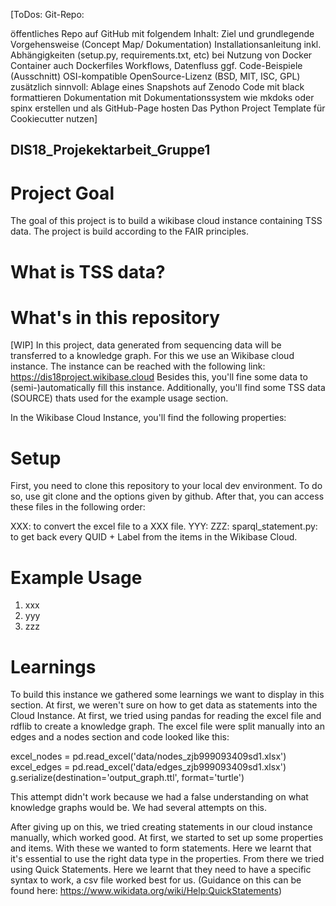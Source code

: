 [ToDos: 
Git-Repo:

öffentliches Repo auf GitHub mit folgendem Inhalt:
Ziel und grundlegende Vorgehensweise (Concept Map/ Dokumentation)
Installationsanleitung inkl. Abhängigkeiten (setup.py, requirements.txt, etc) bei Nutzung von Docker Container auch Dockerfiles
Workflows, Datenfluss
ggf. Code-Beispiele (Ausschnitt)
OSI-kompatible OpenSource-Lizenz (BSD, MIT, ISC, GPL)
zusätzlich sinnvoll:
Ablage eines Snapshots auf Zenodo
Code mit black formattieren
Dokumentation mit Dokumentationssystem wie mkdoks oder spinx erstellen und als GitHub-Page hosten
Das Python Project Template für Cookiecutter nutzen]

## DIS18_Projekektarbeit_Gruppe1

# Project Goal

The goal of this project is to build a wikibase cloud instance containing TSS data. The project is build according to the FAIR principles.

# What is TSS data? 

# What's in this repository

[WIP] In this project, data generated from sequencing data will be transferred to a knowledge graph. For this we use an Wikibase cloud instance. The instance can be reached with the following link: https://dis18project.wikibase.cloud
Besides this, you'll fine some data to (semi-)automatically fill this instance. Additionally, you'll find some TSS data (SOURCE) thats used for the example usage section. 

In the Wikibase Cloud Instance, you'll find the following properties: 


# Setup

First, you need to clone this repository to your local dev environment. To do so, use git clone and the options given by github. After that, you can access these files in the following order: 

XXX: to convert the excel file to a XXX file. 
YYY: 
ZZZ: 
sparql_statement.py: to get back every QUID + Label from the items in the Wikibase Cloud. 

# Example Usage 

1. xxx
2. yyy
3. zzz

# Learnings

To build this instance we gathered some learnings we want to display in this section. 
At first, we weren't sure on how to get data as statements into the Cloud Instance. At first, we tried using pandas for reading the excel file and rdflib to create a knowledge graph. The excel file were split manually into an edges and a nodes section and code looked like this: 

excel_nodes = pd.read_excel('data/nodes_zjb999093409sd1.xlsx')
excel_edges = pd.read_excel('data/edges_zjb999093409sd1.xlsx')
g.serialize(destination='output_graph.ttl', format='turtle')

This attempt didn't work because we had a false understanding on what knowledge graphs would be. We had several attempts on this. 

After giving up on this, we tried creating statements in our cloud instance manually, which worked good. At first, we started to set up some properties and items. With these we wanted to form statements. Here we learnt that it's essential to use the right data type in the properties. 
From there we tried using Quick Statements. Here we learnt that they need to have a specific syntax to work, a csv file worked best for us. (Guidance on this can be found here: https://www.wikidata.org/wiki/Help:QuickStatements)


